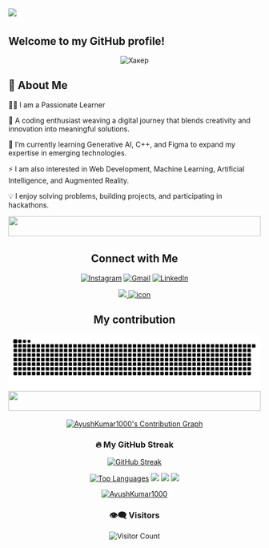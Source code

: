 <h1>
  <img src="https://readme-typing-svg.herokuapp.com/?font=FiraCode&size=35&lines=Hi+I'm+Ayush+Kumar!+👋" />
</h1>



## Welcome to my GitHub profile! 
<div>
<div align ="center">
<img src="https://github.com/user-attachments/assets/24c288ad-ac07-48ed-9caf-f6331a872611" alt="Хакер" width="900">

</div>


## 🚀 About Me
                                            
 👨‍💻 I am a Passionate Learner 
 
 🚀 A coding enthusiast weaving a digital journey that blends creativity and innovation into meaningful solutions. 
 
 🌱 I’m currently learning Generative AI, C++, and Figma to expand my expertise in emerging technologies.  
 
 ⚡ I am also interested in Web Development, Machine Learning, Artificial Intelligence, and Augmented Reality. 
 
 💡 I enjoy solving problems, building projects, and participating in hackathons.  

<img src="https://i.imgur.com/dBaSKWF.gif" height="40" width="100%">
<div align="center">
    
</p>

<div align="center">
<h2>Connect with Me</h2> 

[![Instagram](https://img.shields.io/badge/-Instagram-E4405F?logo=instagram&logoColor=white&style=for-the-badge)](https://www.instagram.com/_ayush.k/?hl=en)
[![Gmail](https://img.shields.io/badge/-Gmail-D14836?logo=gmail&logoColor=white&style=for-the-badge)](mailto:2024.kayush@isu.ac.in)
[![LinkedIn](https://img.shields.io/badge/-LinkedIn-0077B5?logo=linkedin&logoColor=white&style=for-the-badge)](https://www.linkedin.com/in/ayush-kumar-a623a1319/)



<p align="center">
 <p align="center">
  <a href="https://skillicons.dev">
    <img src="https://skillicons.dev/icons?i=git,github,py,cpp,html,css,javascript,mysql,linkedin,postman,vscode" />
<img src="https://sp-ao.shortpixel.ai/client/to_auto,q_lossless,ret_img,w_300,h_300/https://fullsteam.mit.edu/wp-content/uploads/2020/03/ScratchLogo-300x300.png" alt="icon" width="50" height="50" />
  </a>

</p>

</p>


</div>
<h2>My contribution</h2>

![snake gif](https://github.com/AyushKumar1000/AyushKumar1000/blob/output/github-snake-dark.svg)
<img src="https://i.imgur.com/dBaSKWF.gif" height="40" width="100%">
<div align="center">

<a href="https://github.com/AyushKumar1000/github-readme-activity-graph">
  <img src="https://github-readme-activity-graph.vercel.app/graph?username=AyushKumar1000&theme=react-dark" alt="AyushKumar1000's Contribution Graph" width="900">
</a>

### 🔥 My GitHub Streak

[![GitHub Streak](https://streak-stats.demolab.com?user=AyushKumar1000&theme=github-dark&hide_border=true)](https://git.io/streak-stats)


[![Top Languages](https://github-readme-stats.vercel.app/api/top-langs/?username=AyushKumar1000&layout=compact&theme=github_dark)](https://github.com/AyushKumar1000)
![](http://github-profile-summary-cards.vercel.app/api/cards/most-commit-language?username=AyushKumar1000&theme=transparent)
![](http://github-profile-summary-cards.vercel.app/api/cards/stats?username=AyushKumar1000&theme=transparent)
![](http://github-profile-summary-cards.vercel.app/api/cards/productive-time?username=AyushKumar1000&theme=solarized&utcOffset=5.3)


</div>
<p><a href="https://github.com/ryo-ma/github-profile-trophy"><img src="https://github-profile-trophy.vercel.app/?username=AyushKumar1000" alt="AyushKumar1000" /></a></p>

### 👁️‍🗨️ Visitors

![Visitor Count](https://komarev.com/ghpvc/?username=AyushKumar1000&style=flat-square&color=blue)



